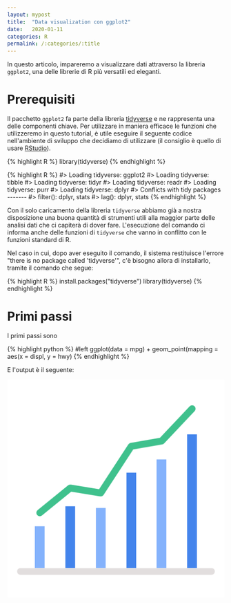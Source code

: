 ```yaml
---
layout: mypost
title:  "Data visualization con ggplot2"
date:   2020-01-11
categories: R
permalink: /:categories/:title
---
```


In questo articolo, impareremo a visualizzare dati attraverso la libreria `ggplot2`, una delle librerie di R più versatili ed eleganti.

Prerequisiti
============
Il pacchetto `ggplot2` fa parte della libreria [tidyverse][tidyverselink] e ne rappresenta una delle componenti chiave. Per utilizzare in maniera efficace le funzioni che utilizzeremo in questo tutorial, è utile eseguire il seguente codice nell'ambiente di sviluppo che decidiamo di utilizzare (il consiglio è quello di usare [RStudio][rstudiolink]).

{% highlight R %}
library(tidyverse)
{% endhighlight %}

{% highlight R %}
#> Loading tidyverse: ggplot2
#> Loading tidyverse: tibble
#> Loading tidyverse: tidyr
#> Loading tidyverse: readr
#> Loading tidyverse: purr
#> Loading tidyverse: dplyr
#> Conflicts with tidy packages -------
#> filter(): dplyr, stats
#> lag(): dplyr, stats
{% endhighlight %}

Con il solo caricamento della libreria `tidyverse` abbiamo già a nostra disposizione una buona quantità di strumenti utili alla maggior parte delle analisi dati che ci capiterà di dover fare. L'esecuzione del comando ci informa anche delle funzioni di `tidyverse` che vanno in conflitto con le funzioni standard di R.

Nel caso in cui, dopo aver eseguito il comando, il sistema restituisce l'errore "there is no package called 'tidyverse'", c'è bisogno allora di installarlo, tramite il comando che segue:

{% highlight R %}
install.packages("tidyverse")
library(tidyverse)
{% endhighlight %}

Primi passi
===========
I primi passi sono

{% highlight python %}
#left
ggplot(data = mpg) +
  geom_point(mapping = aes(x = displ, y = hwy)
{% endhighlight %}

E l'output è il seguente:

![graph](/media/images/graph.png)


[tidyverselink]: https://www.tidyverse.org/
[rstudiolink]: https://rstudio.com/
